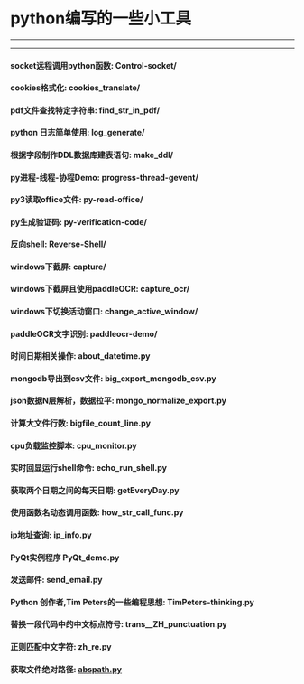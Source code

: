# python编写的一些小工具
***
---
#### socket远程调用python函数: **Control-socket/**
#### cookies格式化: **cookies_translate/**  
#### pdf文件查找特定字符串: **find_str_in_pdf/**  
#### python 日志简单使用: **log_generate/**
#### 根据字段制作DDL数据库建表语句: **make_ddl/**
#### py进程-线程-协程Demo: **progress-thread-gevent/**
#### py3读取office文件: **py-read-office/**
#### py生成验证码: **py-verification-code/**
#### 反向shell: **Reverse-Shell/**  
#### windows下截屏: **capture/**  
#### windows下截屏且使用paddleOCR: **capture_ocr/**  
#### windows下切换活动窗口: **change_active_window/**  
#### paddleOCR文字识别: **paddleocr-demo/**  
#### 时间日期相关操作: **about_datetime.py**
#### mongodb导出到csv文件: **big_export_mongodb_csv.py**
#### json数据N层解析，数据拉平: **mongo_normalize_export.py**
#### 计算大文件行数: **bigfile_count_line.py**
#### cpu负载监控脚本: **cpu_monitor.py**
#### 实时回显运行shell命令: **echo_run_shell.py**
#### 获取两个日期之间的每天日期: **getEveryDay.py**
#### 使用函数名动态调用函数: **how_str_call_func.py**
#### ip地址查询: **ip_info.py** 
#### PyQt实例程序 **PyQt_demo.py**  
#### 发送邮件: **send_email.py**
#### Python 创作者,Tim Peters的一些编程思想: **TimPeters-thinking.py**
#### 替换一段代码中的中文标点符号: **trans__ZH_punctuation.py**  
#### 正则匹配中文字符: **zh_re.py**
#### 获取文件绝对路径: **[abspath.py](abspath.py)**


